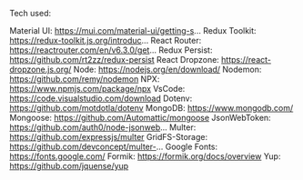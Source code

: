 Tech used:

Material UI: https://mui.com/material-ui/getting-s...
Redux Toolkit: https://redux-toolkit.js.org/introduc...
React Router: https://reactrouter.com/en/v6.3.0/get...
Redux Persist: https://github.com/rt2zz/redux-persist
React Dropzone: https://react-dropzone.js.org/
Node: https://nodejs.org/en/download/
Nodemon: https://github.com/remy/nodemon
NPX: https://www.npmjs.com/package/npx
VsCode: https://code.visualstudio.com/download
Dotenv: https://github.com/motdotla/dotenv
MongoDB: https://www.mongodb.com/
Mongoose: https://github.com/Automattic/mongoose
JsonWebToken: https://github.com/auth0/node-jsonweb...
Multer: https://github.com/expressjs/multer
GridFS-Storage: https://github.com/devconcept/multer-...
Google Fonts: https://fonts.google.com/
Formik: https://formik.org/docs/overview
Yup: https://github.com/jquense/yup
